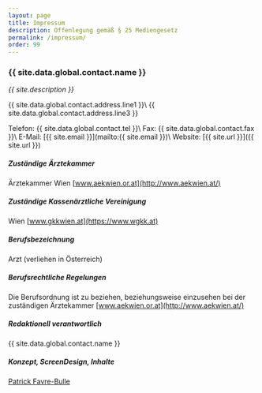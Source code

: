 ```yaml
---
layout: page
title: Impressum
description: Offenlegung gemäß § 25 Mediengesetz
permalink: /impressum/
order: 99
---
```


### {{ site.data.global.contact.name }}

_{{ site.description }}_

{{ site.data.global.contact.address.line1 }}\\
{{ site.data.global.contact.address.line3 }}

Telefon:	{{ site.data.global.contact.tel }}\\
Fax:	{{ site.data.global.contact.fax }}\\
E-Mail:	[{{ site.email }}](mailto:{{ site.email }})\\
Website:	[{{ site.url }}]({{ site.url }})

##### Zuständige Ärztekammer
Ärztekammer Wien [www.aekwien.or.at](http://www.aekwien.at/)

##### Zuständige Kassenärztliche Vereinigung
Wien [www.gkkwien.at](https://www.wgkk.at)

##### Berufsbezeichnung
Arzt (verliehen in Österreich)

##### Berufsrechtliche Regelungen
Die Berufsordnung ist zu beziehen, beziehungsweise einzusehen bei der zuständigen Ärztekammer [www.aekwien.or.at](http://www.aekwien.at/)

##### Redaktionell verantwortlich
{{ site.data.global.contact.name }}

##### Konzept, ScreenDesign, Inhalte
[Patrick Favre-Bulle](https://github.com/patrickfav)
